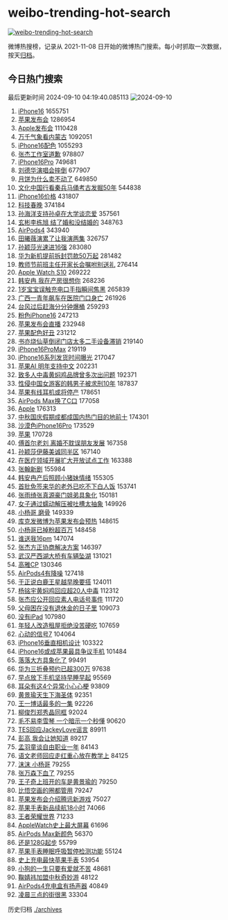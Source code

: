 # weibo-trending-hot-search

[![weibo-trending-hot-search](https://github.com/ameizi/weibo-trending-hot-search/actions/workflows/ci.yml/badge.svg)](https://github.com/ameizi/weibo-trending-hot-search/actions/workflows/ci.yml)

微博热搜榜，记录从 2021-11-08 日开始的微博热门搜索。每小时抓取一次数据，按天[归档](./archives)。

## 今日热门搜索

<!-- BEGIN --> 
最后更新时间 2024-09-10 04:19:40.085113 
![2024-09-10](https://imgs-storage.s3.us-east-005.backblazeb2.com/20240910/2024-09-10.png?versionId=4_z8fbbed132d73df8689c40f13_f106578a017ff1956_d20240909_m201939_c005_v0521006_t0040_u01725913179587) 
1. [iPhone16](https://s.weibo.com/weibo?q=iPhone16&t=31&band_rank=2&Refer=top) 1655751
1. [苹果发布会](https://s.weibo.com/weibo?q=%E8%8B%B9%E6%9E%9C%E5%8F%91%E5%B8%83%E4%BC%9A&t=31&band_rank=1&Refer=top) 1286954
1. [Apple发布会](https://s.weibo.com/weibo?q=Apple%E5%8F%91%E5%B8%83%E4%BC%9A&t=31&band_rank=2&Refer=top) 1110428
1. [万千气象看内蒙古](https://s.weibo.com/weibo?q=%23%E4%B8%87%E5%8D%83%E6%B0%94%E8%B1%A1%E7%9C%8B%E5%86%85%E8%92%99%E5%8F%A4%23&t=31&band_rank=3&Refer=top) 1092051
1. [iPhone16配色](https://s.weibo.com/weibo?q=iPhone16%E9%85%8D%E8%89%B2&t=31&band_rank=4&Refer=top) 1055293
1. [张杰工作室道歉](https://s.weibo.com/weibo?q=%23%E5%BC%A0%E6%9D%B0%E5%B7%A5%E4%BD%9C%E5%AE%A4%E9%81%93%E6%AD%89%23&t=31&band_rank=1&Refer=top) 978807
1. [iPhone16Pro](https://s.weibo.com/weibo?q=iPhone16Pro&t=31&band_rank=2&Refer=top) 749681
1. [刘德华演唱会摔倒](https://s.weibo.com/weibo?q=%23%E5%88%98%E5%BE%B7%E5%8D%8E%E6%BC%94%E5%94%B1%E4%BC%9A%E6%91%94%E5%80%92%23&t=31&band_rank=4&Refer=top) 677907
1. [月饼为什么卖不动了](https://s.weibo.com/weibo?q=%23%E6%9C%88%E9%A5%BC%E4%B8%BA%E4%BB%80%E4%B9%88%E5%8D%96%E4%B8%8D%E5%8A%A8%E4%BA%86%23&t=31&band_rank=5&Refer=top) 649850
1. [文化中国行看秦兵马俑考古发掘50年](https://s.weibo.com/weibo?q=%23%E6%96%87%E5%8C%96%E4%B8%AD%E5%9B%BD%E8%A1%8C%E7%9C%8B%E7%A7%A6%E5%85%B5%E9%A9%AC%E4%BF%91%E8%80%83%E5%8F%A4%E5%8F%91%E6%8E%9850%E5%B9%B4%23&t=31&band_rank=3&Refer=top) 544838
1. [iPhone16价格](https://s.weibo.com/weibo?q=iPhone16%E4%BB%B7%E6%A0%BC&t=31&band_rank=9&Refer=top) 431807
1. [科技春晚](https://s.weibo.com/weibo?q=%E7%A7%91%E6%8A%80%E6%98%A5%E6%99%9A&t=31&band_rank=5&Refer=top) 374184
1. [孙海洋支持孙卓在大学谈恋爱](https://s.weibo.com/weibo?q=%23%E5%AD%99%E6%B5%B7%E6%B4%8B%E6%94%AF%E6%8C%81%E5%AD%99%E5%8D%93%E5%9C%A8%E5%A4%A7%E5%AD%A6%E8%B0%88%E6%81%8B%E7%88%B1%23&t=31&band_rank=6&Refer=top) 357561
1. [玄彬李栋旭 结了婚和没结婚的](https://s.weibo.com/weibo?q=%E7%8E%84%E5%BD%AC%E6%9D%8E%E6%A0%8B%E6%97%AD%20%E7%BB%93%E4%BA%86%E5%A9%9A%E5%92%8C%E6%B2%A1%E7%BB%93%E5%A9%9A%E7%9A%84&t=31&band_rank=7&Refer=top) 348763
1. [AirPods4](https://s.weibo.com/weibo?q=AirPods4&t=31&band_rank=5&Refer=top) 343940
1. [田曦薇演累了让我演两集](https://s.weibo.com/weibo?q=%E7%94%B0%E6%9B%A6%E8%96%87%E6%BC%94%E7%B4%AF%E4%BA%86%E8%AE%A9%E6%88%91%E6%BC%94%E4%B8%A4%E9%9B%86&t=31&band_rank=19&Refer=top) 326757
1. [孙颖莎光速进16强](https://s.weibo.com/weibo?q=%23%E5%AD%99%E9%A2%96%E8%8E%8E%E5%85%89%E9%80%9F%E8%BF%9B16%E5%BC%BA%23&t=31&band_rank=9&Refer=top) 283080
1. [华为新机提前拆封罚款50万起](https://s.weibo.com/weibo?q=%23%E5%8D%8E%E4%B8%BA%E6%96%B0%E6%9C%BA%E6%8F%90%E5%89%8D%E6%8B%86%E5%B0%81%E7%BD%9A%E6%AC%BE50%E4%B8%87%E8%B5%B7%23&t=31&band_rank=8&Refer=top) 281482
1. [教师节前班主任开家长会嘱咐别送礼](https://s.weibo.com/weibo?q=%23%E6%95%99%E5%B8%88%E8%8A%82%E5%89%8D%E7%8F%AD%E4%B8%BB%E4%BB%BB%E5%BC%80%E5%AE%B6%E9%95%BF%E4%BC%9A%E5%98%B1%E5%92%90%E5%88%AB%E9%80%81%E7%A4%BC%23&t=31&band_rank=10&Refer=top) 276414
1. [Apple Watch S10](https://s.weibo.com/weibo?q=Apple%20Watch%20S10&t=31&band_rank=11&Refer=top) 269222
1. [韩安冉 我在产房很想你](https://s.weibo.com/weibo?q=%E9%9F%A9%E5%AE%89%E5%86%89%20%E6%88%91%E5%9C%A8%E4%BA%A7%E6%88%BF%E5%BE%88%E6%83%B3%E4%BD%A0&t=31&band_rank=11&Refer=top) 268236
1. [1岁宝宝误触充电口手指瞬间焦黑](https://s.weibo.com/weibo?q=%231%E5%B2%81%E5%AE%9D%E5%AE%9D%E8%AF%AF%E8%A7%A6%E5%85%85%E7%94%B5%E5%8F%A3%E6%89%8B%E6%8C%87%E7%9E%AC%E9%97%B4%E7%84%A6%E9%BB%91%23&t=31&band_rank=12&Refer=top) 265839
1. [广西一青年飙车在医院门口身亡](https://s.weibo.com/weibo?q=%23%E5%B9%BF%E8%A5%BF%E4%B8%80%E9%9D%92%E5%B9%B4%E9%A3%99%E8%BD%A6%E5%9C%A8%E5%8C%BB%E9%99%A2%E9%97%A8%E5%8F%A3%E8%BA%AB%E4%BA%A1%23&t=31&band_rank=13&Refer=top) 261926
1. [台风过后赶海分分钟爆桶](https://s.weibo.com/weibo?q=%23%E5%8F%B0%E9%A3%8E%E8%BF%87%E5%90%8E%E8%B5%B6%E6%B5%B7%E5%88%86%E5%88%86%E9%92%9F%E7%88%86%E6%A1%B6%23&t=31&band_rank=9&Refer=top) 259293
1. [粉色iPhone16](https://s.weibo.com/weibo?q=%E7%B2%89%E8%89%B2iPhone16&t=31&band_rank=25&Refer=top) 247213
1. [苹果发布会直播](https://s.weibo.com/weibo?q=%E8%8B%B9%E6%9E%9C%E5%8F%91%E5%B8%83%E4%BC%9A%E7%9B%B4%E6%92%AD&t=31&band_rank=11&Refer=top) 232948
1. [苹果配色好丑](https://s.weibo.com/weibo?q=%E8%8B%B9%E6%9E%9C%E9%85%8D%E8%89%B2%E5%A5%BD%E4%B8%91&t=31&band_rank=12&Refer=top) 231212
1. [书亦烧仙草倒闭门店太多二手设备滞销](https://s.weibo.com/weibo?q=%23%E4%B9%A6%E4%BA%A6%E7%83%A7%E4%BB%99%E8%8D%89%E5%80%92%E9%97%AD%E9%97%A8%E5%BA%97%E5%A4%AA%E5%A4%9A%E4%BA%8C%E6%89%8B%E8%AE%BE%E5%A4%87%E6%BB%9E%E9%94%80%23&t=31&band_rank=14&Refer=top) 219140
1. [iPhone16ProMax](https://s.weibo.com/weibo?q=iPhone16ProMax&t=31&band_rank=13&Refer=top) 219119
1. [iPhone16系列发货时间曝光](https://s.weibo.com/weibo?q=%23iPhone16%E7%B3%BB%E5%88%97%E5%8F%91%E8%B4%A7%E6%97%B6%E9%97%B4%E6%9B%9D%E5%85%89%23&t=31&band_rank=12&Refer=top) 217047
1. [苹果AI 明年支持中文](https://s.weibo.com/weibo?q=%E8%8B%B9%E6%9E%9CAI%20%E6%98%8E%E5%B9%B4%E6%94%AF%E6%8C%81%E4%B8%AD%E6%96%87&t=31&band_rank=13&Refer=top) 202231
1. [致多人中毒黄焖鸡品牌曾多次出问题](https://s.weibo.com/weibo?q=%23%E8%87%B4%E5%A4%9A%E4%BA%BA%E4%B8%AD%E6%AF%92%E9%BB%84%E7%84%96%E9%B8%A1%E5%93%81%E7%89%8C%E6%9B%BE%E5%A4%9A%E6%AC%A1%E5%87%BA%E9%97%AE%E9%A2%98%23&t=31&band_rank=15&Refer=top) 192371
1. [性侵中国女游客的韩男子被求刑10年](https://s.weibo.com/weibo?q=%23%E6%80%A7%E4%BE%B5%E4%B8%AD%E5%9B%BD%E5%A5%B3%E6%B8%B8%E5%AE%A2%E7%9A%84%E9%9F%A9%E7%94%B7%E5%AD%90%E8%A2%AB%E6%B1%82%E5%88%9110%E5%B9%B4%23&t=31&band_rank=16&Refer=top) 187837
1. [苹果有线耳机或将停产](https://s.weibo.com/weibo?q=%23%E8%8B%B9%E6%9E%9C%E6%9C%89%E7%BA%BF%E8%80%B3%E6%9C%BA%E6%88%96%E5%B0%86%E5%81%9C%E4%BA%A7%23&t=31&band_rank=46&Refer=top) 178651
1. [AirPods Max换了C口](https://s.weibo.com/weibo?q=AirPods%20Max%E6%8D%A2%E4%BA%86C%E5%8F%A3&t=31&band_rank=14&Refer=top) 177058
1. [Apple](https://s.weibo.com/weibo?q=Apple&t=31&band_rank=14&Refer=top) 176313
1. [中秋国庆假期成都成国内热门目的地前十](https://s.weibo.com/weibo?q=%23%E4%B8%AD%E7%A7%8B%E5%9B%BD%E5%BA%86%E5%81%87%E6%9C%9F%E6%88%90%E9%83%BD%E6%88%90%E5%9B%BD%E5%86%85%E7%83%AD%E9%97%A8%E7%9B%AE%E7%9A%84%E5%9C%B0%E5%89%8D%E5%8D%81%23&t=31&band_rank=15&Refer=top) 174301
1. [沙漠色iPhone16Pro](https://s.weibo.com/weibo?q=%23%E6%B2%99%E6%BC%A0%E8%89%B2iPhone16Pro%23&t=31&band_rank=15&Refer=top) 173529
1. [苹果](https://s.weibo.com/weibo?q=%E8%8B%B9%E6%9E%9C&t=31&band_rank=15&Refer=top) 170728
1. [傅首尔老刘 离婚不耽误朋友发展](https://s.weibo.com/weibo?q=%E5%82%85%E9%A6%96%E5%B0%94%E8%80%81%E5%88%98%20%E7%A6%BB%E5%A9%9A%E4%B8%8D%E8%80%BD%E8%AF%AF%E6%9C%8B%E5%8F%8B%E5%8F%91%E5%B1%95&t=31&band_rank=17&Refer=top) 167358
1. [孙颖莎伊藤美诚同半区](https://s.weibo.com/weibo?q=%23%E5%AD%99%E9%A2%96%E8%8E%8E%E4%BC%8A%E8%97%A4%E7%BE%8E%E8%AF%9A%E5%90%8C%E5%8D%8A%E5%8C%BA%23&t=31&band_rank=18&Refer=top) 167140
1. [在医疗领域开展扩大开放试点工作](https://s.weibo.com/weibo?q=%23%E5%9C%A8%E5%8C%BB%E7%96%97%E9%A2%86%E5%9F%9F%E5%BC%80%E5%B1%95%E6%89%A9%E5%A4%A7%E5%BC%80%E6%94%BE%E8%AF%95%E7%82%B9%E5%B7%A5%E4%BD%9C%23&t=31&band_rank=10&Refer=top) 163388
1. [张翰新剧](https://s.weibo.com/weibo?q=%E5%BC%A0%E7%BF%B0%E6%96%B0%E5%89%A7&t=31&band_rank=33&Refer=top) 155984
1. [韩安冉产后照顾小猪妹情绪](https://s.weibo.com/weibo?q=%23%E9%9F%A9%E5%AE%89%E5%86%89%E4%BA%A7%E5%90%8E%E7%85%A7%E9%A1%BE%E5%B0%8F%E7%8C%AA%E5%A6%B9%E6%83%85%E7%BB%AA%23&t=31&band_rank=47&Refer=top) 155305
1. [首批免签来华的老外已吃不下白人饭](https://s.weibo.com/weibo?q=%23%E9%A6%96%E6%89%B9%E5%85%8D%E7%AD%BE%E6%9D%A5%E5%8D%8E%E7%9A%84%E8%80%81%E5%A4%96%E5%B7%B2%E5%90%83%E4%B8%8D%E4%B8%8B%E7%99%BD%E4%BA%BA%E9%A5%AD%23&t=31&band_rank=26&Refer=top) 153741
1. [张雨绮张真源豪门姐弟具象化](https://s.weibo.com/weibo?q=%23%E5%BC%A0%E9%9B%A8%E7%BB%AE%E5%BC%A0%E7%9C%9F%E6%BA%90%E8%B1%AA%E9%97%A8%E5%A7%90%E5%BC%9F%E5%85%B7%E8%B1%A1%E5%8C%96%23&t=31&band_rank=20&Refer=top) 150181
1. [女子通过蠕动解压被吐槽太抽象](https://s.weibo.com/weibo?q=%23%E5%A5%B3%E5%AD%90%E9%80%9A%E8%BF%87%E8%A0%95%E5%8A%A8%E8%A7%A3%E5%8E%8B%E8%A2%AB%E5%90%90%E6%A7%BD%E5%A4%AA%E6%8A%BD%E8%B1%A1%23&t=31&band_rank=21&Refer=top) 149926
1. [小杨哥 磨骨](https://s.weibo.com/weibo?q=%E5%B0%8F%E6%9D%A8%E5%93%A5%20%E7%A3%A8%E9%AA%A8&t=31&band_rank=22&Refer=top) 149339
1. [库克发微博为苹果发布会预热](https://s.weibo.com/weibo?q=%23%E5%BA%93%E5%85%8B%E5%8F%91%E5%BE%AE%E5%8D%9A%E4%B8%BA%E8%8B%B9%E6%9E%9C%E5%8F%91%E5%B8%83%E4%BC%9A%E9%A2%84%E7%83%AD%23&t=31&band_rank=23&Refer=top) 148615
1. [小杨哥已掉粉超百万](https://s.weibo.com/weibo?q=%23%E5%B0%8F%E6%9D%A8%E5%93%A5%E5%B7%B2%E6%8E%89%E7%B2%89%E8%B6%85%E7%99%BE%E4%B8%87%23&t=31&band_rank=24&Refer=top) 148458
1. [谁送我16pm](https://s.weibo.com/weibo?q=%E8%B0%81%E9%80%81%E6%88%9116pm&t=31&band_rank=14&Refer=top) 147074
1. [张杰方正协商解决方案](https://s.weibo.com/weibo?q=%23%E5%BC%A0%E6%9D%B0%E6%96%B9%E6%AD%A3%E5%8D%8F%E5%95%86%E8%A7%A3%E5%86%B3%E6%96%B9%E6%A1%88%23&t=31&band_rank=25&Refer=top) 146397
1. [武汉严西湖大桥有车辆坠湖](https://s.weibo.com/weibo?q=%23%E6%AD%A6%E6%B1%89%E4%B8%A5%E8%A5%BF%E6%B9%96%E5%A4%A7%E6%A1%A5%E6%9C%89%E8%BD%A6%E8%BE%86%E5%9D%A0%E6%B9%96%23&t=31&band_rank=27&Refer=top) 131021
1. [高雅CP](https://s.weibo.com/weibo?q=%E9%AB%98%E9%9B%85CP&t=31&band_rank=28&Refer=top) 130346
1. [AirPods4有降噪](https://s.weibo.com/weibo?q=AirPods4%E6%9C%89%E9%99%8D%E5%99%AA&t=31&band_rank=24&Refer=top) 127418
1. [于正说白鹿王星越早晚要搭](https://s.weibo.com/weibo?q=%23%E4%BA%8E%E6%AD%A3%E8%AF%B4%E7%99%BD%E9%B9%BF%E7%8E%8B%E6%98%9F%E8%B6%8A%E6%97%A9%E6%99%9A%E8%A6%81%E6%90%AD%23&t=31&band_rank=29&Refer=top) 124011
1. [杨铭宇黄焖鸡回应超20人中毒](https://s.weibo.com/weibo?q=%23%E6%9D%A8%E9%93%AD%E5%AE%87%E9%BB%84%E7%84%96%E9%B8%A1%E5%9B%9E%E5%BA%94%E8%B6%8520%E4%BA%BA%E4%B8%AD%E6%AF%92%23&t=31&band_rank=30&Refer=top) 112312
1. [张杰应公开回应素人电话号事件](https://s.weibo.com/weibo?q=%23%E5%BC%A0%E6%9D%B0%E5%BA%94%E5%85%AC%E5%BC%80%E5%9B%9E%E5%BA%94%E7%B4%A0%E4%BA%BA%E7%94%B5%E8%AF%9D%E5%8F%B7%E4%BA%8B%E4%BB%B6%23&t=31&band_rank=31&Refer=top) 111720
1. [父母困在没有退休金的日子里](https://s.weibo.com/weibo?q=%23%E7%88%B6%E6%AF%8D%E5%9B%B0%E5%9C%A8%E6%B2%A1%E6%9C%89%E9%80%80%E4%BC%91%E9%87%91%E7%9A%84%E6%97%A5%E5%AD%90%E9%87%8C%23&t=31&band_rank=32&Refer=top) 109073
1. [没有iPad](https://s.weibo.com/weibo?q=%E6%B2%A1%E6%9C%89iPad&t=31&band_rank=26&Refer=top) 107980
1. [年轻人改造租屋拒绝没苦硬吃](https://s.weibo.com/weibo?q=%E5%B9%B4%E8%BD%BB%E4%BA%BA%E6%94%B9%E9%80%A0%E7%A7%9F%E5%B1%8B%E6%8B%92%E7%BB%9D%E6%B2%A1%E8%8B%A6%E7%A1%AC%E5%90%83&t=31&band_rank=33&Refer=top) 107659
1. [心动的信号7](https://s.weibo.com/weibo?q=%E5%BF%83%E5%8A%A8%E7%9A%84%E4%BF%A1%E5%8F%B77&t=31&band_rank=34&Refer=top) 104064
1. [iPhone16垂直相机设计](https://s.weibo.com/weibo?q=%23iPhone16%E5%9E%82%E7%9B%B4%E7%9B%B8%E6%9C%BA%E8%AE%BE%E8%AE%A1%23&t=31&band_rank=27&Refer=top) 103322
1. [iPhone16或成苹果最具争议手机](https://s.weibo.com/weibo?q=%23iPhone16%E6%88%96%E6%88%90%E8%8B%B9%E6%9E%9C%E6%9C%80%E5%85%B7%E4%BA%89%E8%AE%AE%E6%89%8B%E6%9C%BA%23&t=31&band_rank=41&Refer=top) 101484
1. [落落大方具象化了](https://s.weibo.com/weibo?q=%23%E8%90%BD%E8%90%BD%E5%A4%A7%E6%96%B9%E5%85%B7%E8%B1%A1%E5%8C%96%E4%BA%86%23&t=31&band_rank=30&Refer=top) 99491
1. [华为三折叠预约已超300万](https://s.weibo.com/weibo?q=%23%E5%8D%8E%E4%B8%BA%E4%B8%89%E6%8A%98%E5%8F%A0%E9%A2%84%E7%BA%A6%E5%B7%B2%E8%B6%85300%E4%B8%87%23&t=31&band_rank=35&Refer=top) 97638
1. [早点放下手机坚持早睡早起](https://s.weibo.com/weibo?q=%23%E6%97%A9%E7%82%B9%E6%94%BE%E4%B8%8B%E6%89%8B%E6%9C%BA%E5%9D%9A%E6%8C%81%E6%97%A9%E7%9D%A1%E6%97%A9%E8%B5%B7%23&t=31&band_rank=36&Refer=top) 95569
1. [耳朵有这4个异常小心心梗](https://s.weibo.com/weibo?q=%23%E8%80%B3%E6%9C%B5%E6%9C%89%E8%BF%994%E4%B8%AA%E5%BC%82%E5%B8%B8%E5%B0%8F%E5%BF%83%E5%BF%83%E6%A2%97%23&t=31&band_rank=37&Refer=top) 93809
1. [黄景瑜天生下海圣体](https://s.weibo.com/weibo?q=%23%E9%BB%84%E6%99%AF%E7%91%9C%E5%A4%A9%E7%94%9F%E4%B8%8B%E6%B5%B7%E5%9C%A3%E4%BD%93%23&t=31&band_rank=38&Refer=top) 92351
1. [王一博话最多的一集](https://s.weibo.com/weibo?q=%E7%8E%8B%E4%B8%80%E5%8D%9A%E8%AF%9D%E6%9C%80%E5%A4%9A%E7%9A%84%E4%B8%80%E9%9B%86&t=31&band_rank=39&Refer=top) 92226
1. [柳俊烈郑秀晶同框](https://s.weibo.com/weibo?q=%23%E6%9F%B3%E4%BF%8A%E7%83%88%E9%83%91%E7%A7%80%E6%99%B6%E5%90%8C%E6%A1%86%23&t=31&band_rank=40&Refer=top) 92024
1. [毛不易李雪琴 一个暗示一个秒懂](https://s.weibo.com/weibo?q=%E6%AF%9B%E4%B8%8D%E6%98%93%E6%9D%8E%E9%9B%AA%E7%90%B4%20%E4%B8%80%E4%B8%AA%E6%9A%97%E7%A4%BA%E4%B8%80%E4%B8%AA%E7%A7%92%E6%87%82&t=31&band_rank=42&Refer=top) 90620
1. [TES回应JackeyLove谣言](https://s.weibo.com/weibo?q=%23TES%E5%9B%9E%E5%BA%94JackeyLove%E8%B0%A3%E8%A8%80%23&t=31&band_rank=43&Refer=top) 89911
1. [彭高 我会让她知道](https://s.weibo.com/weibo?q=%E5%BD%AD%E9%AB%98%20%E6%88%91%E4%BC%9A%E8%AE%A9%E5%A5%B9%E7%9F%A5%E9%81%93&t=31&band_rank=44&Refer=top) 89217
1. [孟羽童谈自由职业一年](https://s.weibo.com/weibo?q=%23%E5%AD%9F%E7%BE%BD%E7%AB%A5%E8%B0%88%E8%87%AA%E7%94%B1%E8%81%8C%E4%B8%9A%E4%B8%80%E5%B9%B4%23&t=31&band_rank=45&Refer=top) 84143
1. [语文老师回应走红重心放在教学上](https://s.weibo.com/weibo?q=%23%E8%AF%AD%E6%96%87%E8%80%81%E5%B8%88%E5%9B%9E%E5%BA%94%E8%B5%B0%E7%BA%A2%E9%87%8D%E5%BF%83%E6%94%BE%E5%9C%A8%E6%95%99%E5%AD%A6%E4%B8%8A%23&t=31&band_rank=37&Refer=top) 84125
1. [沫沫 小杨哥](https://s.weibo.com/weibo?q=%E6%B2%AB%E6%B2%AB%20%E5%B0%8F%E6%9D%A8%E5%93%A5&t=31&band_rank=47&Refer=top) 79255
1. [张万森下血了](https://s.weibo.com/weibo?q=%E5%BC%A0%E4%B8%87%E6%A3%AE%E4%B8%8B%E8%A1%80%E4%BA%86&t=31&band_rank=48&Refer=top) 79255
1. [王子奇上班开的车是黄景瑜的](https://s.weibo.com/weibo?q=%E7%8E%8B%E5%AD%90%E5%A5%87%E4%B8%8A%E7%8F%AD%E5%BC%80%E7%9A%84%E8%BD%A6%E6%98%AF%E9%BB%84%E6%99%AF%E7%91%9C%E7%9A%84&t=31&band_rank=49&Refer=top) 79250
1. [比悟空画的圈都管用](https://s.weibo.com/weibo?q=%E6%AF%94%E6%82%9F%E7%A9%BA%E7%94%BB%E7%9A%84%E5%9C%88%E9%83%BD%E7%AE%A1%E7%94%A8&t=31&band_rank=50&Refer=top) 79247
1. [苹果发布会介绍腾讯新游戏](https://s.weibo.com/weibo?q=%23%E8%8B%B9%E6%9E%9C%E5%8F%91%E5%B8%83%E4%BC%9A%E4%BB%8B%E7%BB%8D%E8%85%BE%E8%AE%AF%E6%96%B0%E6%B8%B8%E6%88%8F%23&t=31&band_rank=32&Refer=top) 75027
1. [苹果手表新品续航18小时](https://s.weibo.com/weibo?q=%E8%8B%B9%E6%9E%9C%E6%89%8B%E8%A1%A8%E6%96%B0%E5%93%81%E7%BB%AD%E8%88%AA18%E5%B0%8F%E6%97%B6&t=31&band_rank=31&Refer=top) 74066
1. [王者荣耀世界](https://s.weibo.com/weibo?q=%E7%8E%8B%E8%80%85%E8%8D%A3%E8%80%80%E4%B8%96%E7%95%8C&t=31&band_rank=31&Refer=top) 71233
1. [AppleWatch史上最大屏幕](https://s.weibo.com/weibo?q=%23AppleWatch%E5%8F%B2%E4%B8%8A%E6%9C%80%E5%A4%A7%E5%B1%8F%E5%B9%95%23&t=31&band_rank=34&Refer=top) 61696
1. [AirPods Max新颜色](https://s.weibo.com/weibo?q=AirPods%20Max%E6%96%B0%E9%A2%9C%E8%89%B2&t=31&band_rank=37&Refer=top) 56370
1. [还是128G起步](https://s.weibo.com/weibo?q=%23%E8%BF%98%E6%98%AF128G%E8%B5%B7%E6%AD%A5%23&t=31&band_rank=35&Refer=top) 55799
1. [苹果手表睡眠呼吸暂停检测功能](https://s.weibo.com/weibo?q=%23%E8%8B%B9%E6%9E%9C%E6%89%8B%E8%A1%A8%E7%9D%A1%E7%9C%A0%E5%91%BC%E5%90%B8%E6%9A%82%E5%81%9C%E6%A3%80%E6%B5%8B%E5%8A%9F%E8%83%BD%23&t=31&band_rank=38&Refer=top) 55124
1. [史上充电最快苹果手表](https://s.weibo.com/weibo?q=%23%E5%8F%B2%E4%B8%8A%E5%85%85%E7%94%B5%E6%9C%80%E5%BF%AB%E8%8B%B9%E6%9E%9C%E6%89%8B%E8%A1%A8%23&t=31&band_rank=39&Refer=top) 53954
1. [小狗的一生只要有爱就不苦](https://s.weibo.com/weibo?q=%23%E5%B0%8F%E7%8B%97%E7%9A%84%E4%B8%80%E7%94%9F%E5%8F%AA%E8%A6%81%E6%9C%89%E7%88%B1%E5%B0%B1%E4%B8%8D%E8%8B%A6%23&t=31&band_rank=46&Refer=top) 48681
1. [鞠婧祎加盟中秋奇妙游](https://s.weibo.com/weibo?q=%23%E9%9E%A0%E5%A9%A7%E7%A5%8E%E5%8A%A0%E7%9B%9F%E4%B8%AD%E7%A7%8B%E5%A5%87%E5%A6%99%E6%B8%B8%23&t=31&band_rank=29&Refer=top) 48122
1. [AirPods4充电盒有扬声器](https://s.weibo.com/weibo?q=%23AirPods4%E5%85%85%E7%94%B5%E7%9B%92%E6%9C%89%E6%89%AC%E5%A3%B0%E5%99%A8%23&t=31&band_rank=46&Refer=top) 40849
1. [凌晨三点的街很黑](https://s.weibo.com/weibo?q=%E5%87%8C%E6%99%A8%E4%B8%89%E7%82%B9%E7%9A%84%E8%A1%97%E5%BE%88%E9%BB%91&t=31&band_rank=36&Refer=top) 33304
<!-- END -->

历史归档 [./archives](./archives)


